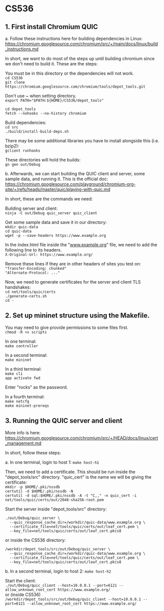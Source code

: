 # CS536

## 1. First install Chromium QUIC
a. Follow these instructions here for building dependencies in Linux: https://chromium.googlesource.com/chromium/src/+/main/docs/linux/build_instructions.md

In short, we want to do most of the steps up until building chromium since we don't need to build it. These are the steps:

You must be in this directory or the dependencies will not work.<br />
```cd CS536```<br />
```git clone https://chromium.googlesource.com/chromium/tools/depot_tools.git```<br />

Don't use ~ when setting directory.<br />
```export PATH="$PATH:${HOME}/CS536/depot_tools"```

```cd depot_tools``` <br />
```fetch --nohooks --no-history chromium```<br />

Build dependencies: <br />
```cd src```<br />
```./build/install-build-deps.sh```<br />

There may be some additional libraries you have to install alongside this (i.e. bzip2):<br />
```gclient runhooks```<br />

These directories will hold the builds: <br />
```gn gen out/Debug```<br />


b. Afterwards, we can start building the QUIC client and server, some sample data, and running it. This is the official doc: https://chromium.googlesource.com/playground/chromium-org-site/+/refs/heads/master/quic/playing-with-quic.md

In short, these are the commands we need:<br />

Building server and client: <br />
```ninja -C out/Debug quic_server quic_client``` <br />

Get some sample data and save it in our directory:  <br />
```mkdir quic-data```  <br />
```cd quic-data``` <br />
```wget -p --save-headers https://www.example.org```  <br />

In the index.html file inside the "www.example.org" file, we need to add the following line to its headers. <br />
```X-Original-Url: https://www.example.org/```<br />

Remove these lines if they are in other headers of sites you test on:<br />
```"Transfer-Encoding: chunked"```<br />
```"Alternate-Protocol: ..."```<br />

Now, we need to generate certificates for the server and client TLS handshakes:<br />
```cd net/tools/quic/certs``` <br />
```./generate-certs.sh``` <br />
```cd -``` <br />

## 2. Set up mininet structure using the Makefile.
You may need to give provide permissions to some files first. <br />
```chmod -R +x scripts``` <br />

In one terminal:  <br />
```make controller``` <br />

In a second terminal: <br />
```make mininet``` <br />

In a third terminal: <br />
```make cli``` <br />
```app activate fwd``` <br />

Enter "rocks" as the password.

In a fourth terminal: <br />
```make netcfg``` <br />
```make mininet-prereqs``` <br />


## 3. Running the QUIC server and client
More info is here: https://chromium.googlesource.com/chromium/src/+/HEAD/docs/linux/cert_management.md <br />

In short, follow these steps: <br />

a. In one terminal, login to host 1:
```make host-h1``` <br />

Then, we need to add a certificate. This should be run inside the "depot_tools/src" directory. "quic_cert" is the name we will be giving the certificate:  <br />
```mkdir -p $HOME/.pki/nssdb```  <br />
```certutil -d $HOME/.pki/nssdb -N```  <br />
```certutil -d sql:$HOME/.pki/nssdb -A -t "C,," -n quic_cert -i net/tools/quic/certs/out/2048-sha256-root.pem``` <br />

Start the server inside "depot_tools/src" directory: <br />
```
./out/Debug/quic_server \
  --quic_response_cache_dir=/workdir/quic-data/www.example.org \
  --certificate_file=net/tools/quic/certs/out/leaf_cert.pem \
  --key_file=net/tools/quic/certs/out/leaf_cert.pkcs8
```
or inside the CS536 directory: <br />
```
/workdir/depot_tools/src/out/Debug/quic_server \
  --quic_response_cache_dir=/workdir/quic-data/www.example.org \
  --certificate_file=net/tools/quic/certs/out/leaf_cert.pem \
  --key_file=net/tools/quic/certs/out/leaf_cert.pkcs8
```

b. In a second terminal, login to host 2:
```make host-h2``` <br />

Start the client: <br />
```./out/Debug/quic_client --host=10.0.0.1 --port=6121 --allow_unknown_root_cert https://www.example.org/``` <br />
or (inside CS536) <br />
```/workdir/depot_tools/src/out/Debug/quic_client --host=10.0.0.1 --port=6121 --allow_unknown_root_cert https://www.example.org/```



